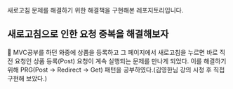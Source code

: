 새로고침 문제를 해결하기 위한 해결책을 구현해본 레포지토리입니다. 

## 새로고침으로 인한 요청 중복을 해결해보자

🍎 MVC공부를 하던 와중에 상품을 등록하고 그 페이지에서 새로고침을 누르면 바로 직전 요청인 상품 등록(Post) 요청이 계속 실행되는 문제를 만나게 되었다.
이를 해결하기 위해 PRG(Post -> Redirect -> Get) 패턴을 공부하였다.(김영한님 강의 시청 후 직접 구현해 보았다.)

[](https://velog.velcdn.com/images/juhoon212/post/c606170d-2f09-4e94-89d2-ef1b0d3333d9/image.png)


